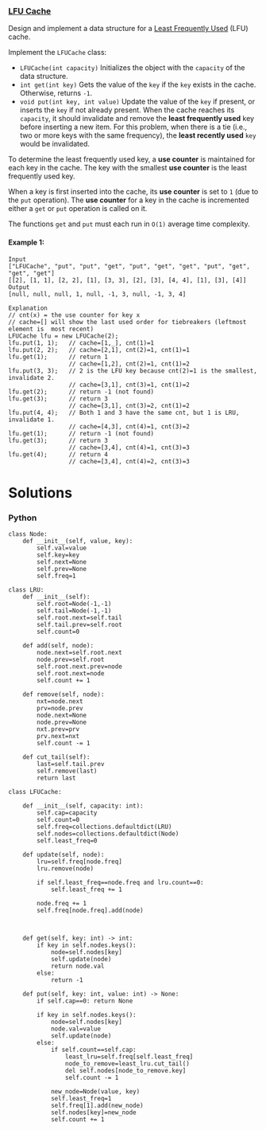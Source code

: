 ### [LFU Cache](https://leetcode.com/problems/lfu-cache/) <br>

Design and implement a data structure for a [Least Frequently Used](https://en.wikipedia.org/wiki/Least_frequently_used) (LFU) cache.

Implement the `LFUCache` class:

 - `LFUCache(int capacity)` Initializes the object with the `capacity` of the data structure.
 - `int get(int key)` Gets the value of the `key` if the `key` exists in the cache. Otherwise, returns `-1`.
 - `void put(int key, int value)` Update the value of the `key` if present, or inserts the `key` if not already present. When the cache reaches its `capacity`, it should invalidate and remove the **least frequently used** key before inserting a new item. For this problem, when there is a tie (i.e., two or more keys with the same frequency), the **least recently used** `key` would be invalidated.

To determine the least frequently used key, a **use counter** is maintained for each key in the cache. The key with the smallest **use counter** is the least frequently used key.

When a key is first inserted into the cache, its **use counter** is set to `1` (due to the `put` operation). The **use counter** for a key in the cache is incremented either a `get` or `put` operation is called on it.

The functions `get` and `put` must each run in `O(1)` average time complexity.



#### Example 1:

```
Input
["LFUCache", "put", "put", "get", "put", "get", "get", "put", "get", "get", "get"]
[[2], [1, 1], [2, 2], [1], [3, 3], [2], [3], [4, 4], [1], [3], [4]]
Output
[null, null, null, 1, null, -1, 3, null, -1, 3, 4]

Explanation
// cnt(x) = the use counter for key x
// cache=[] will show the last used order for tiebreakers (leftmost element is  most recent)
LFUCache lfu = new LFUCache(2);
lfu.put(1, 1);   // cache=[1,_], cnt(1)=1
lfu.put(2, 2);   // cache=[2,1], cnt(2)=1, cnt(1)=1
lfu.get(1);      // return 1
                 // cache=[1,2], cnt(2)=1, cnt(1)=2
lfu.put(3, 3);   // 2 is the LFU key because cnt(2)=1 is the smallest, invalidate 2.
                 // cache=[3,1], cnt(3)=1, cnt(1)=2
lfu.get(2);      // return -1 (not found)
lfu.get(3);      // return 3
                 // cache=[3,1], cnt(3)=2, cnt(1)=2
lfu.put(4, 4);   // Both 1 and 3 have the same cnt, but 1 is LRU, invalidate 1.
                 // cache=[4,3], cnt(4)=1, cnt(3)=2
lfu.get(1);      // return -1 (not found)
lfu.get(3);      // return 3
                 // cache=[3,4], cnt(4)=1, cnt(3)=3
lfu.get(4);      // return 4
                 // cache=[3,4], cnt(4)=2, cnt(3)=3

```


# Solutions

### Python
```
class Node:
    def __init__(self, value, key):
        self.val=value
        self.key=key
        self.next=None
        self.prev=None
        self.freq=1
        
class LRU:
    def __init__(self):
        self.root=Node(-1,-1)
        self.tail=Node(-1,-1)
        self.root.next=self.tail
        self.tail.prev=self.root
        self.count=0
        
    def add(self, node):
        node.next=self.root.next
        node.prev=self.root
        self.root.next.prev=node
        self.root.next=node
        self.count += 1
        
    def remove(self, node):
        nxt=node.next
        prv=node.prev
        node.next=None
        node.prev=None
        nxt.prev=prv
        prv.next=nxt
        self.count -= 1
        
    def cut_tail(self):
        last=self.tail.prev
        self.remove(last)
        return last
    
class LFUCache:

    def __init__(self, capacity: int):
        self.cap=capacity
        self.count=0
        self.freq=collections.defaultdict(LRU)
        self.nodes=collections.defaultdict(Node)
        self.least_freq=0        

    def update(self, node):
        lru=self.freq[node.freq]
        lru.remove(node)
        
        if self.least_freq==node.freq and lru.count==0:
            self.least_freq += 1
        
        node.freq += 1
        self.freq[node.freq].add(node)
        
        
        
    def get(self, key: int) -> int:
        if key in self.nodes.keys():
            node=self.nodes[key]
            self.update(node)
            return node.val
        else:
            return -1

    def put(self, key: int, value: int) -> None:
        if self.cap==0: return None
        
        if key in self.nodes.keys():
            node=self.nodes[key]
            node.val=value
            self.update(node)
        else:
            if self.count==self.cap:
                least_lru=self.freq[self.least_freq]
                node_to_remove=least_lru.cut_tail()
                del self.nodes[node_to_remove.key]
                self.count -= 1
                
            new_node=Node(value, key)
            self.least_freq=1            
            self.freq[1].add(new_node)
            self.nodes[key]=new_node
            self.count += 1

```
